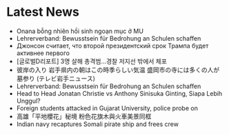 # Latest News
-  Onana bỗng nhiên hồi sinh ngoạn mục ở MU
-  Lehrerverband: Bewusstsein für Bedrohung an Schulen schaffen
-  Джонсон считает, что второй президентский срок Трампа будет активнее первого
-  [글로벌D리포트] 3명 살해 총격범…경찰 저지선 밖에서 체포
-  彼岸の入り 岩手県内の朝はこの時季らしい気温 盛岡市の寺には多くの人が墓参り (テレビ岩手ニュース)
-  Lehrerverband: Bewusstsein für Bedrohung an Schulen schaffen
-  Head to Head Jonatan Christie vs Anthony Sinisuka Ginting, Siapa Lebih Unggul?
-  Foreign students attacked in Gujarat University, police probe on
-  高雄「平地櫻花」秘境 粉色花旗木與火車美景同框
-  Indian navy recaptures Somali pirate ship and frees crew
